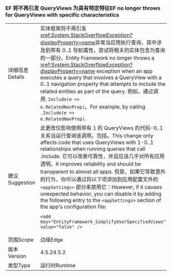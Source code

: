 ### <a name="ef-no-longer-throws-for-queryviews-with-specific-characteristics"></a><span data-ttu-id="ac8b2-101">EF 将不再引发 QueryViews 为具有特定特征</span><span class="sxs-lookup"><span data-stu-id="ac8b2-101">EF no longer throws for QueryViews with specific characteristics</span></span>

|   |   |
|---|---|
|<span data-ttu-id="ac8b2-102">详细信息</span><span class="sxs-lookup"><span data-stu-id="ac8b2-102">Details</span></span>|<span data-ttu-id="ac8b2-103">实体框架将不再引发<xref:System.StackOverflowException?displayProperty=name>异常当应用执行查询，其中涉及到带有 0..1 导航属性，尝试将相关的实体包含为查询的一部分。</span><span class="sxs-lookup"><span data-stu-id="ac8b2-103">Entity Framework no longer throws a <xref:System.StackOverflowException?displayProperty=name> exception when an app executes a query that involves a QueryView with a 0..1 navigation property that attempts to include the related entities as part of the query.</span></span> <span data-ttu-id="ac8b2-104">例如，通过调用<code>.Include(e =&gt; e.RelatedNavProp)</code>。</span><span class="sxs-lookup"><span data-stu-id="ac8b2-104">For example, by calling <code>.Include(e =&gt; e.RelatedNavProp)</code>.</span></span>|
|<span data-ttu-id="ac8b2-105">建议</span><span class="sxs-lookup"><span data-stu-id="ac8b2-105">Suggestion</span></span>|<span data-ttu-id="ac8b2-106">此更改仅影响使用带有 1 的 QueryViews 的代码-0..1 关系当运行查询该调用。包括。</span><span class="sxs-lookup"><span data-stu-id="ac8b2-106">This change only affects code that uses QueryViews with 1-0..1 relationships when running queries that call .Include.</span></span> <span data-ttu-id="ac8b2-107">它可以改善可靠性，并且应该几乎对所有应用透明。</span><span class="sxs-lookup"><span data-stu-id="ac8b2-107">It improves reliability and should be transparent to almost all apps.</span></span> <span data-ttu-id="ac8b2-108">但是，如果它导致意外的行为，你可以通过将以下项添加到应用配置文件的 <code>&lt;appSettings&gt;</code> 部分来禁用它：</span><span class="sxs-lookup"><span data-stu-id="ac8b2-108">However, if it causes unexpected behavior, you can disable it by adding the following entry to the <code>&lt;appSettings&gt;</code> section of the app's configuration file:</span></span><pre><code class="language-xml">&lt;add key=&quot;EntityFramework_SimplifyUserSpecifiedViews&quot; value=&quot;false&quot; /&gt;&#13;&#10;</code></pre>|
|<span data-ttu-id="ac8b2-109">范围</span><span class="sxs-lookup"><span data-stu-id="ac8b2-109">Scope</span></span>|<span data-ttu-id="ac8b2-110">边缘</span><span class="sxs-lookup"><span data-stu-id="ac8b2-110">Edge</span></span>|
|<span data-ttu-id="ac8b2-111">版本</span><span class="sxs-lookup"><span data-stu-id="ac8b2-111">Version</span></span>|<span data-ttu-id="ac8b2-112">4.5.2</span><span class="sxs-lookup"><span data-stu-id="ac8b2-112">4.5.2</span></span>|
|<span data-ttu-id="ac8b2-113">类型</span><span class="sxs-lookup"><span data-stu-id="ac8b2-113">Type</span></span>|<span data-ttu-id="ac8b2-114">运行时</span><span class="sxs-lookup"><span data-stu-id="ac8b2-114">Runtime</span></span>|

